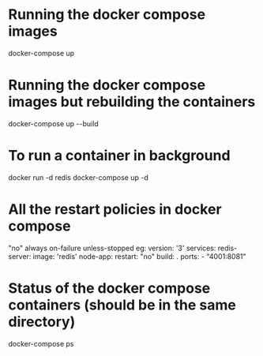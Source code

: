 # Running the docker compose images
docker-compose up

# Running the docker compose images but rebuilding the containers
docker-compose up --build

# To run a container in background
docker run -d redis
docker-compose up -d

# All the restart policies in docker compose
"no"
always
on-failure
unless-stopped
eg:
version: '3'
services:
  redis-server:
    image: 'redis'
  node-app:
    restart: "no"
    build: .
    ports:
      - "4001:8081"

# Status of the docker compose containers (should be in the same directory)
docker-compose ps
